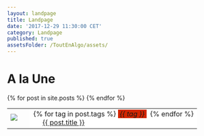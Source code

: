 ```yaml
---
layout: landpage
title: Landpage
date: '2017-12-29 11:30:00 CET'
category: Landpage
published: true
assetsFolder: /ToutEnAlgo/assets/
---
```


<h1>
A la Une
</h1>



<table>
  {% for post in site.posts %}
    <tr>
      <td>
          <a href="{{ post.url | relative_url  }}" ><img style="float:left;" src="{{ page.assetsFolder }}/images/blog/thumbmail-empty-150x150.png"> </a>
      </td>
      <td style="background-color:white;">
          {% for tag in post.tags %}
            <span style="background-color:#d22501;font-style:italic;">&nbsp;{{ tag }}&nbsp;</span>&nbsp;
          {% endfor %}
          <br>
          <a href="{{ post.url | relative_url  }}">{{ post.title }}</a>
      </td>
    </tr>
  {% endfor %}
</table>


<!--
<ul>
  {% for post in site.posts %}
    <li>
      <a href="{{ post.url | relative_url  }}">{{ post.title }}</a>
    </li>
  {% endfor %}
</ul>
-->
